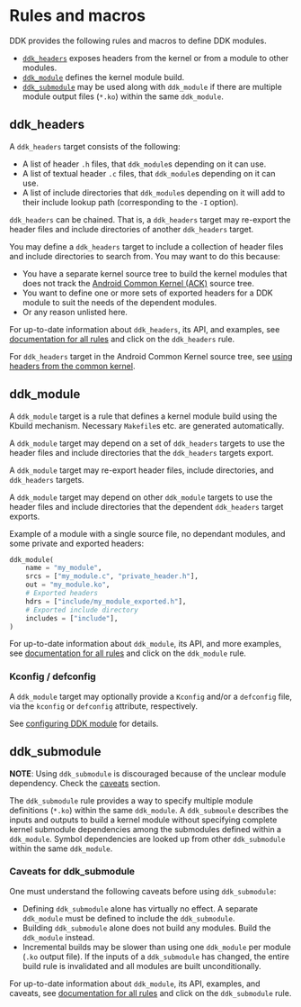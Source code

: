 # Rules and macros

DDK provides the following rules and macros to define DDK modules.

* [`ddk_headers`](#ddk_headers) exposes headers from the kernel or from a module
  to other modules.
* [`ddk_module`](#ddk_module) defines the kernel module build.
* [`ddk_submodule`](#ddk_submodule) may be used along with `ddk_module` if there
  are multiple module output files (`*.ko`) within the same `ddk_module`.

## ddk\_headers

A `ddk_headers` target consists of the following:

- A list of header `.h` files, that `ddk_module`s depending on it can use.
- A list of textual header `.c` files, that `ddk_module`s depending on it can use.
- A list of include directories that `ddk_module`s depending on it
  will add to their include lookup path (corresponding to the `-I` option).

`ddk_headers` can be chained. That is, a `ddk_headers` target may re-export the
header files and include directories of another `ddk_headers` target.

You may define a `ddk_headers` target to include a collection of header files
and include directories to search from. You may want to do this because:

- You have a separate kernel source tree to build the kernel modules that does
  not track
  the [Android Common Kernel (ACK)](https://android.googlesource.com/kernel/common/)
  source tree.
- You want to define one or more sets of exported headers for a DDK module to
  suit the needs of the dependent modules.
- Or any reason unlisted here.

For up-to-date information about `ddk_headers`, its API, and examples, see
[documentation for all rules](../api_reference.md) and click on
the `ddk_headers` rule.

For `ddk_headers` target in the Android Common Kernel source tree, see
[using headers from the common kernel](common_headers.md).

## ddk\_module

A `ddk_module` target is a rule that defines a kernel module build using the
Kbuild mechanism. Necessary `Makefile`s etc. are generated automatically.

A `ddk_module` target may depend on a set of `ddk_headers` targets to use the
header files and include directories that the `ddk_headers` targets export.

A `ddk_module` target may re-export header files, include directories, and
`ddk_headers` targets.

A `ddk_module` target may depend on other `ddk_module` targets to use the header
files and include directories that the dependent `ddk_headers` target exports.

Example of a module with a single source file, no dependant modules, and
some private and exported headers:

```python
ddk_module(
    name = "my_module",
    srcs = ["my_module.c", "private_header.h"],
    out = "my_module.ko",
    # Exported headers
    hdrs = ["include/my_module_exported.h"],
    # Exported include directory
    includes = ["include"],
)
```

For up-to-date information about `ddk_module`, its API, and more examples, see
[documentation for all rules](../api_reference.md) and click on the `ddk_module`
rule.

### Kconfig / defconfig

A `ddk_module` target may optionally provide a `Kconfig` and/or a `defconfig`
file, via the `kconfig` or `defconfig` attribute, respectively.

See [configuring DDK module](config.md) for details.

## ddk\_submodule

**NOTE**: Using `ddk_submodule` is discouraged because of the unclear module
dependency. Check the [caveats](#caveats-for-ddk_submodule) section.

The `ddk_submodule` rule provides a way to specify multiple module definitions
(`*.ko`) within the same `ddk_module`. A `ddk_submoule` describes the inputs and
outputs to build a kernel module without specifying complete kernel submodule
dependencies among the submodules defined within a `ddk_module`. Symbol
dependencies are looked up from other `ddk_submodule` within the same
`ddk_module`.

### Caveats for ddk\_submodule

One must understand the following caveats before using `ddk_submodule`:

- Defining `ddk_submodule` alone has virtually no effect. A separate
  `ddk_module` must be defined to include the `ddk_submodule`.
- Building `ddk_submodule` alone does not build any modules. Build the
  `ddk_module` instead.
- Incremental builds may be slower than using one `ddk_module` per module
  (`.ko` output file). If the inputs of a `ddk_submodule` has changed, the
  entire build rule is invalidated and all modules are built unconditionally.

For up-to-date information about `ddk_module`, its API, examples, and caveats,
see [documentation for all rules](../api_reference.md) and click on the
`ddk_submodule` rule.
